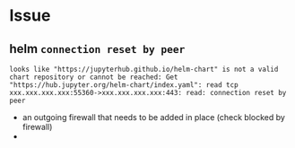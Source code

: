 # Issue

## helm `connection reset by peer`
```
looks like "https://jupyterhub.github.io/helm-chart" is not a valid chart repository or cannot be reached: Get "https://hub.jupyter.org/helm-chart/index.yaml": read tcp xxx.xxx.xxx.xxx:55360->xxx.xxx.xxx.xxx:443: read: connection reset by peer
```
- an outgoing firewall that needs to be added in place (check blocked by firewall)
- 
